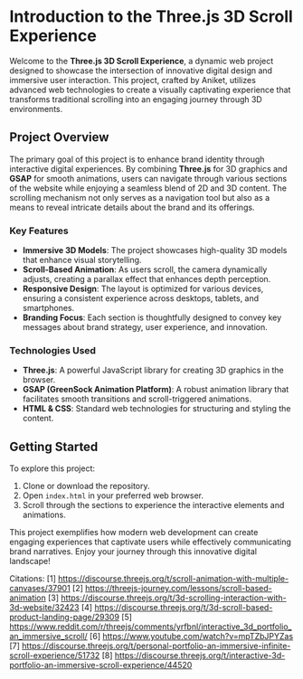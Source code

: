 # Introduction to the Three.js 3D Scroll Experience

Welcome to the **Three.js 3D Scroll Experience**, a dynamic web project designed to showcase the intersection of innovative digital design and immersive user interaction. This project, crafted by Aniket, utilizes advanced web technologies to create a visually captivating experience that transforms traditional scrolling into an engaging journey through 3D environments.

## Project Overview

The primary goal of this project is to enhance brand identity through interactive digital experiences. By combining **Three.js** for 3D graphics and **GSAP** for smooth animations, users can navigate through various sections of the website while enjoying a seamless blend of 2D and 3D content. The scrolling mechanism not only serves as a navigation tool but also as a means to reveal intricate details about the brand and its offerings.

### Key Features

- **Immersive 3D Models**: The project showcases high-quality 3D models that enhance visual storytelling.
- **Scroll-Based Animation**: As users scroll, the camera dynamically adjusts, creating a parallax effect that enhances depth perception.
- **Responsive Design**: The layout is optimized for various devices, ensuring a consistent experience across desktops, tablets, and smartphones.
- **Branding Focus**: Each section is thoughtfully designed to convey key messages about brand strategy, user experience, and innovation.

### Technologies Used

- **Three.js**: A powerful JavaScript library for creating 3D graphics in the browser.
- **GSAP (GreenSock Animation Platform)**: A robust animation library that facilitates smooth transitions and scroll-triggered animations.
- **HTML & CSS**: Standard web technologies for structuring and styling the content.

## Getting Started

To explore this project:

1. Clone or download the repository.
2. Open `index.html` in your preferred web browser.
3. Scroll through the sections to experience the interactive elements and animations.

This project exemplifies how modern web development can create engaging experiences that captivate users while effectively communicating brand narratives. Enjoy your journey through this innovative digital landscape!

Citations:
[1] https://discourse.threejs.org/t/scroll-animation-with-multiple-canvases/37901
[2] https://threejs-journey.com/lessons/scroll-based-animation
[3] https://discourse.threejs.org/t/3d-scrolling-interaction-with-3d-website/32423
[4] https://discourse.threejs.org/t/3d-scroll-based-product-landing-page/29309
[5] https://www.reddit.com/r/threejs/comments/yrfbnl/interactive_3d_portfolio_an_immersive_scroll/
[6] https://www.youtube.com/watch?v=mpTZbJPYZas
[7] https://discourse.threejs.org/t/personal-portfolio-an-immersive-infinite-scroll-experience/51732
[8] https://discourse.threejs.org/t/interactive-3d-portfolio-an-immersive-scroll-experience/44520
